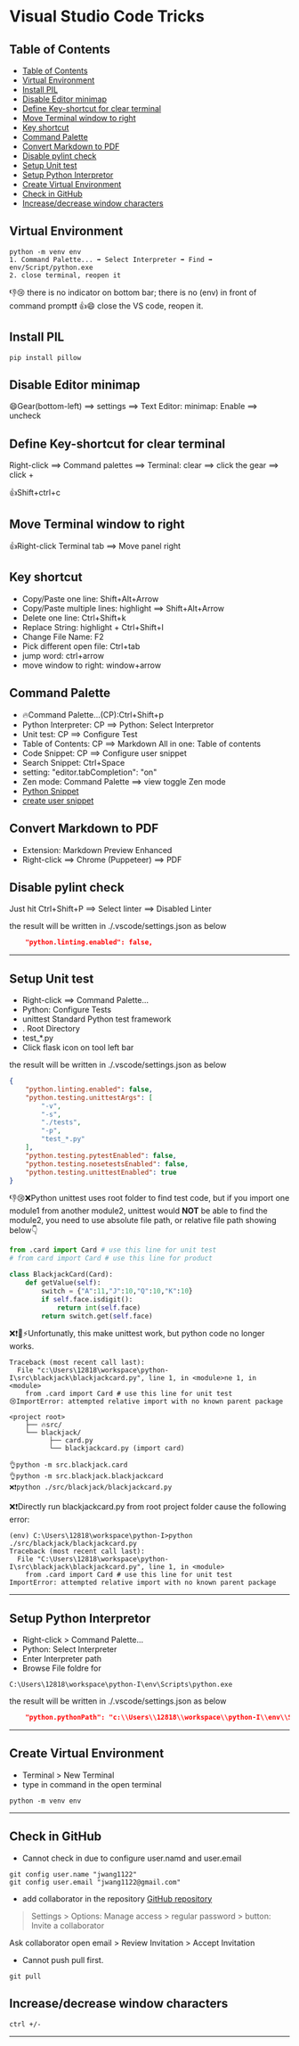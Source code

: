 <h1> Visual Studio Code Tricks</h1>

[](myIcons.md)

## Table of Contents
- [Table of Contents](#table-of-contents)
- [Virtual Environment](#virtual-environment)
- [Install PIL](#install-pil)
- [Disable Editor minimap](#disable-editor-minimap)
- [Define Key-shortcut for clear terminal](#define-key-shortcut-for-clear-terminal)
- [Move Terminal window to right](#move-terminal-window-to-right)
- [Key shortcut](#key-shortcut)
- [Command Palette](#command-palette)
- [Convert Markdown to PDF](#convert-markdown-to-pdf)
- [Disable pylint check](#disable-pylint-check)
- [Setup Unit test](#setup-unit-test)
- [Setup Python Interpretor](#setup-python-interpretor)
- [Create Virtual Environment](#create-virtual-environment)
- [Check in GitHub](#check-in-github)
- [Increase/decrease window characters](#increasedecrease-window-characters)

## Virtual Environment

```
python -m venv env
1. Command Palette... ➡️ Select Interpreter ➡️ Find ➡️ env/Script/python.exe
2. close terminal, reopen it
```
👎😢 there is no indicator on bottom bar; there is no (env) in front of command prompt❗️
👍😄 close the VS code, reopen it.

## Install PIL
```dos
pip install pillow
```

## Disable Editor minimap

😄Gear(bottom-left) ⟹ settings ⟹ Text Editor: minimap: Enable ⟹ uncheck
 
## Define Key-shortcut for clear terminal
Right-click ⟹ Command palettes ⟹ Terminal: clear ⟹ click the gear ⟹ click +

👍Shift+ctrl+c

## Move Terminal window to right

👍Right-click Terminal tab ⟹ Move panel right

## Key shortcut
* Copy/Paste one line: Shift+Alt+Arrow
* Copy/Paste multiple lines: highlight ⟹ Shift+Alt+Arrow
* Delete one line: Ctrl+Shift+k
* Replace String: highlight + Ctrl+Shift+l
* Change File Name: F2
* Pick different open file: Ctrl+tab
* jump word: ctrl+arrow
* move window to right: window+arrow

## Command Palette
* 🔥Command Palette...(CP):Ctrl+Shift+p
* Python Interpreter: CP ⟹ Python: Select Interpretor
* Unit test: CP ⟹ Configure Test
* Table of Contents: CP ⟹ Markdown All in one: Table of contents
* Code Snippet: CP ⟹ Configure user snippet
* Search Snippet: Ctrl+Space
* setting: "editor.tabCompletion": "on"
* Zen mode: Command Palette ⟹ view toggle Zen mode
* [Python Snippet](/Users/12818/AppData/Roaming/Code/User/snippets/python.json)
* [create user snippet](https://code.visualstudio.com/docs/editor/userdefinedsnippets)

## Convert Markdown to PDF
* Extension: Markdown Preview Enhanced
* Right-click ⟹ Chrome (Puppeteer) ⟹ PDF

## Disable pylint check
Just hit Ctrl+Shift+P ⟹ Select linter ⟹ Disabled Linter

the result will be written in ./.vscode/settings.json as below
```json
    "python.linting.enabled": false,
```
---

## Setup Unit test
* Right-click ⟹ Command Palette... 
* Python: Configure Tests
* unittest Standard Python test framework
* . Root Directory
* test_*.py
* Click flask icon on tool left bar

the result will be written in ./.vscode/settings.json as below
```json
{
    "python.linting.enabled": false,
    "python.testing.unittestArgs": [
        "-v",
        "-s",
        "./tests",
        "-p",
        "test_*.py"
    ],
    "python.testing.pytestEnabled": false,
    "python.testing.nosetestsEnabled": false,
    "python.testing.unittestEnabled": true
}
```

👎😢❌Python unittest uses root folder to find test code, but if you import one module1 from another module2, unittest would **NOT** be able to find the module2, you need to use absolute file path, or relative file path showing below👇

```py
from .card import Card # use this line for unit test
# from card import Card # use this line for product

class BlackjackCard(Card):
    def getValue(self):
        switch = {"A":11,"J":10,"Q":10,"K":10}
        if self.face.isdigit():
            return int(self.face)
        return switch.get(self.face)
```
❌❗️📌⚡️Unfortunatly, this make unittest work, but python code no longer works.
```output
Traceback (most recent call last):
  File "c:\Users\12818\workspace\python-I\src\blackjack\blackjackcard.py", line 1, in <module>ne 1, in <module>
    from .card import Card # use this line for unit test
😢ImportError: attempted relative import with no known parent package
```

```output
<project root>
    ├── 🔥src/
    └── blackjack/
          ├── card.py 
          └── blackjackcard.py (import card) 
```

```<project root>
👌python -m src.blackjack.card
👌python -m src.blackjack.blackjackcard
❌❗️python ./src/blackjack/blackjackcard.py
```
❌❗️Directly run blackjackcard.py from root project folder cause the following error:
```output
(env) C:\Users\12818\workspace\python-I>python ./src/blackjack/blackjackcard.py
Traceback (most recent call last):
  File "C:\Users\12818\workspace\python-I\src\blackjack\blackjackcard.py", line 1, in <module>
    from .card import Card # use this line for unit test
ImportError: attempted relative import with no known parent package
```
---

## Setup Python Interpretor
* Right-click > Command Palette... 
* Python: Select Interpreter
* Enter Interpreter path
* Browse File foldre for 
```
C:\Users\12818\workspace\python-I\env\Scripts\python.exe
```

the result will be written in ./.vscode/settings.json as below
```json
    "python.pythonPath": "c:\\Users\\12818\\workspace\\python-I\\env\\Scripts\\python.exe",
```
---

## Create Virtual Environment
* Terminal > New Terminal
* type in command in the open terminal
```
python -m venv env
```
---

## Check in GitHub
* Cannot check in due to configure user.namd and user.email
```
git config user.name "jwang1122"
git config user.email "jwang1122@gmail.com"
```
* add collaborator in the repository
[GitHub repository](https://github.com/jwang1122/python1)

> Settings > Options: Manage access > regular password > button: Invite a collaborator

Ask collaborator open email > Review Invitation > Accept Invitation

* Cannot push
    pull first.
```
git pull
```

## Increase/decrease window characters

```
ctrl +/-
```
---



